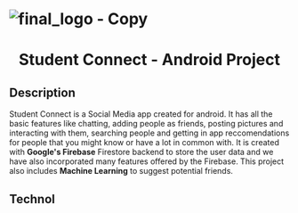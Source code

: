 # ![final_logo - Copy](https://user-images.githubusercontent.com/53811147/122639480-bb31fb00-d117-11eb-9cde-284d5054e0ef.png) <h1 align="Center">Student Connect - Android Project </h1>

## Description
Student Connect is a Social Media app created for android. It has all the basic features like chatting, adding people as friends, posting pictures and interacting with them, searching people and getting in app reccomendations for people that you might know or have a lot in common with. It is created with **Google's Firebase** Firestore backend to store the user data and we have also incorporated many features offered by the Firebase. This project also includes **Machine Learning** to suggest potential friends. 

## Technol

